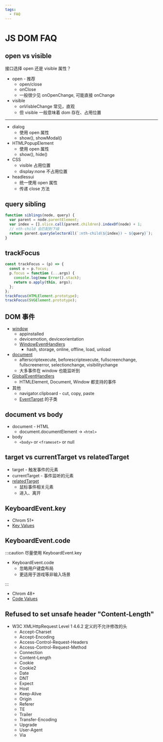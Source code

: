 ```yaml
---
tags:
  - FAQ
---
```


# JS DOM FAQ

## open vs visible

接口选择 open 还是 visible 属性？

- open - 推荐
  - open/close
  - onClose
  - 一般很少见 onOpenChange, 可能直接 onChange
- visible
  - onVisbleChange 常见，直观
  - 但 visible 一般意味着 dom 存在、占用位置

---

- dialog
  - 使用 open 属性
  - show(), showModal()
- HTMLPopupElement
  - 使用 open 属性
  - show(), hide()
- CSS
  - visible 占用位置
  - display:none 不占用位置
- headlessui
  - 统一使用 open 属性
  - 传递 close 方法

## query sibling

```js
function siblings(node, query) {
  var parent = node.parentElement;
  var index = [].slice.call(parent.children).indexOf(node) + 1;
  // nth-child 会匹配到下级
  return parent.querySelectorAll(`:nth-child(${index}) ~ ${query}`);
}
```

## trackFocus

```js
const trackFocus = (p) => {
  const o = p.focus;
  p.focus = function (...args) {
    console.log(new Error().stack);
    return o.apply(this, args);
  };
};
trackFocus(HTMLElement.prototype);
trackFocus(SVGElement.prototype);
```

## DOM 事件

- [window](https://developer.mozilla.org/en-US/docs/Web/API/Window#event_handlers)
  - appinstalled
  - devicemotion, deviceorientation
  - [WindowEventHandlers](https://developer.mozilla.org/en-US/docs/Web/API/WindowEventHandlers)
    - hash, storage, online, offline, load, unload
- [document](https://developer.mozilla.org/en-US/docs/Web/API/Document#event_handlers)
  - afterscriptexecute, beforescriptexecute, fullscreenchange, fullscreenerror, selectionchange, visibilitychange
  - 大多事件在 window 也能监听到
- [GlobalEventHandlers](https://developer.mozilla.org/en-US/docs/Web/API/GlobalEventHandlers)
  - HTMLElement, Document, Window 都支持的事件
- 其他
  - navigator.clipboard - cut, copy, paste
  - [EventTarget](https://developer.mozilla.org/en-US/docs/Web/API/EventTarget) 的子类

## document vs body

- document - HTML
  - document.documentElement -> `<html>`
- body
  - `<body>` or `<frameset>` or null

## target vs currentTarget vs relatedTarget

- target - 触发事件的元素
- currentTarget - 事件监听的元素
- [relatedTarget](https://developer.mozilla.org/en-US/docs/Web/API/MouseEvent/relatedTarget)
  - 鼠标事件相关元素
  - 进入、离开

## KeyboardEvent.key

- Chrom 51+
- [Key Values](https://developer.mozilla.org/en-US/docs/Web/API/KeyboardEvent/key/Key_Values)

## KeyboardEvent.code

:::caution 尽量使用 KeyboardEvent.key

- KeyboardEvent.code
  - 忽略用户键盘布局
  - 更适用于游戏等非输入场景

:::

- Chrom 48+
- [Code Values](https://developer.mozilla.org/en-US/docs/Web/API/KeyboardEvent/code/code_values)

## Refused to set unsafe header "Content-Length"

- W3C XMLHttpRequest Level 1 4.6.2 定义的不允许修改的头
  - Accept-Charset
  - Accept-Encoding
  - Access-Control-Request-Headers
  - Access-Control-Request-Method
  - Connection
  - Content-Length
  - Cookie
  - Cookie2
  - Date
  - DNT
  - Expect
  - Host
  - Keep-Alive
  - Origin
  - Referer
  - TE
  - Trailer
  - Transfer-Encoding
  - Upgrade
  - User-Agent
  - Via
